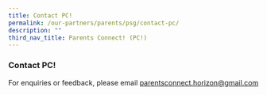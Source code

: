 ```yaml
---
title: Contact PC!
permalink: /our-partners/parents/psg/contact-pc/
description: ""
third_nav_title: Parents Connect! (PC!)
---
```

### **Contact PC!**
For enquiries or feedback, please email [parentsconnect.horizon@gmail.com](mailto:parentsconnect.horizon@gmail.com)